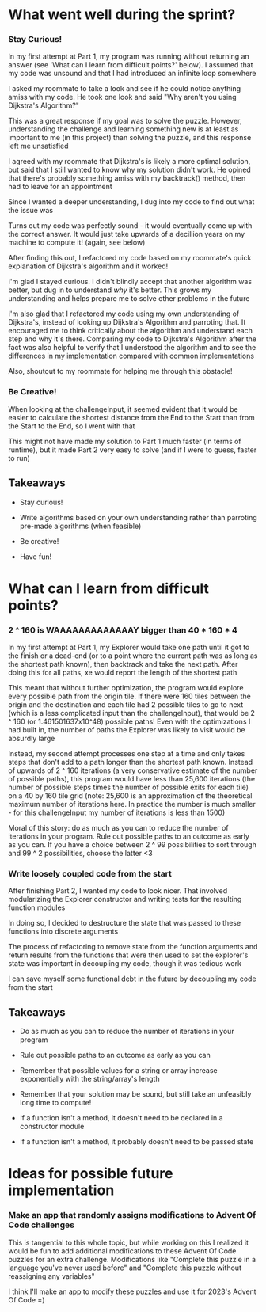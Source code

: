 # What went well during the sprint?

### Stay Curious!

In my first attempt at Part 1, my program was running without returning an answer (see 'What can I learn from difficult points?' below). I assumed that my code was unsound and that I had introduced an infinite loop somewhere

I asked my roommate to take a look and see if he could notice anything amiss with my code. He took one look and said "Why aren't you using Dijkstra's Algorithm?"

This was a great response if my goal was to solve the puzzle. However, understanding the challenge and learning something new is at least as important to me (in this project) than solving the puzzle, and this response left me unsatisfied

I agreed with my roommate that Dijkstra's is likely a more optimal solution, but said that I still wanted to know why my solution didn't work. He opined that there's probably something amiss with my backtrack() method, then had to leave for an appointment

Since I wanted a deeper understanding, I dug into my code to find out what the issue was

Turns out my code was perfectly sound - it would eventually come up with the correct answer. It would just take upwards of a decillion years on my machine to compute it! (again, see below)

After finding this out, I refactored my code based on my roommate's quick explanation of Dijkstra's algorithm and it worked!

I'm glad I stayed curious. I didn't blindly accept that another algorithm was better, but dug in to understand _why_ it's better. This grows my understanding and helps prepare me to solve other problems in the future

I'm also glad that I refactored my code using my own understanding of Dijkstra's, instead of looking up Dijkstra's Algorithm and parroting that. It encouraged me to think critically about the algorithm and understand each step and why it's there. Comparing my code to Dijkstra's Algorithm after the fact was also helpful to verify that I understood the algorithm and to see the differences in my implementation compared with common implementations

Also, shoutout to my roommate for helping me through this obstacle!

### Be Creative!

When looking at the challengeInput, it seemed evident that it would be easier to calculate the shortest distance from the End to the Start than from the Start to the End, so I went with that

This might not have made my solution to Part 1 much faster (in terms of runtime), but it made Part 2 very easy to solve (and if I were to guess, faster to run)

## Takeaways

- Stay curious!

- Write algorithms based on your own understanding rather than parroting pre-made algorithms (when feasible)

- Be creative!

- Have fun!

# What can I learn from difficult points?

### 2 ^ 160 is WAAAAAAAAAAAAAY bigger than 40 \* 160 \* 4

In my first attempt at Part 1, my Explorer would take one path until it got to the finish or a dead-end (or to a point where the current path was as long as the shortest path known), then backtrack and take the next path. After doing this for all paths, xe would report the length of the shortest path

This meant that without further optimization, the program would explore every possible path from the origin tile. If there were 160 tiles between the origin and the destination and each tile had 2 possible tiles to go to next (which is a less complicated input than the challengeInput), that would be 2 ^ 160 (or 1.461501637x10^48) possible paths! Even with the optimizations I had built in, the number of paths the Explorer was likely to visit would be absurdly large

Instead, my second attempt processes one step at a time and only takes steps that don't add to a path longer than the shortest path known. Instead of upwards of 2 ^ 160 iterations (a very conservative estimate of the number of possible paths), this program would have less than 25,600 iterations (the number of possible steps times the number of possible exits for each tile) on a 40 by 160 tile grid (note: 25,600 is an approximation of the theoretical maximum number of iterations here. In practice the number is much smaller - for this challengeInput my number of iterations is less than 1500)

Moral of this story: do as much as you can to reduce the number of iterations in your program. Rule out possible paths to an outcome as early as you can. If you have a choice between 2 ^ 99 possibilities to sort through and 99 ^ 2 possibilities, choose the latter <3

### Write loosely coupled code from the start

After finishing Part 2, I wanted my code to look nicer. That involved modularizing the Explorer constructor and writing tests for the resulting function modules

In doing so, I decided to destructure the state that was passed to these functions into discrete arguments

The process of refactoring to remove state from the function arguments and return results from the functions that were then used to set the explorer's state was important in decoupling my code, though it was tedious work

I can save myself some functional debt in the future by decoupling my code from the start

## Takeaways

- Do as much as you can to reduce the number of iterations in your program

- Rule out possible paths to an outcome as early as you can

- Remember that possible values for a string or array increase exponentially with the string/array's length

- Remember that your solution may be sound, but still take an unfeasibly long time to compute!

- If a function isn't a method, it doesn't need to be declared in a constructor module

- If a function isn't a method, it probably doesn't need to be passed state

# Ideas for possible future implementation

### Make an app that randomly assigns modifications to Advent Of Code challenges

This is tangential to this whole topic, but while working on this I realized it would be fun to add additional modifications to these Advent Of Code puzzles for an extra challenge. Modifications like "Complete this puzzle in a language you've never used before" and "Complete this puzzle without reassigning any variables"

I think I'll make an app to modify these puzzles and use it for 2023's Advent Of Code =)
